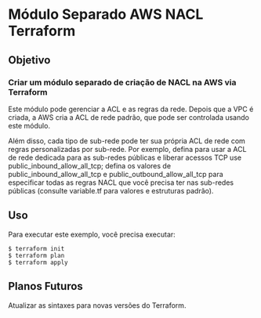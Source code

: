 # **Módulo Separado AWS NACL Terraform**

## **Objetivo**

### **Criar um módulo separado de criação de NACL na AWS via Terraform**

Este módulo pode gerenciar a ACL e as regras da rede. Depois que a VPC é criada, a AWS cria a ACL de rede padrão, que pode ser controlada usando este módulo.

Além disso, cada tipo de sub-rede pode ter sua própria ACL de rede com regras personalizadas por sub-rede. Por exemplo, defina para usar a ACL de rede dedicada para as sub-redes públicas e liberar acessos TCP use public_inbound_allow_all_tcp; defina os valores de public_inbound_allow_all_tcp e public_outbound_allow_all_tcp para especificar todas as regras NACL que você precisa ter nas sub-redes públicas (consulte variable.tf para valores e estruturas padrão).

## **Uso**

Para executar este exemplo, você precisa executar:

```
$ terraform init
$ terraform plan
$ terraform apply
```

## **Planos Futuros**

Atualizar as sintaxes para novas versões do Terraform.